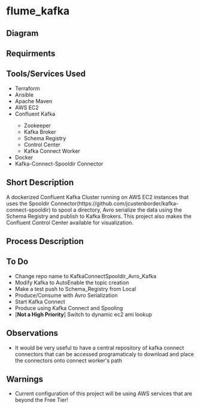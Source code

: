 # flume_kafka
<h2>
  Diagram
</h2>
<h2>
  Requirments
</h2>
<h2>
  Tools/Services Used
</h2>
<ul>
  <li>Terraform</li>
  <li>Ansible</li>
  <li>Apache Maven</li>
  <li>AWS EC2</li>
  <li>Confluent Kafka</li>
    <ul>
      <li>Zookeeper</li>
      <li>Kafka Broker</li>
      <li>Schema Registry</li>
      <li>Control Center</li>
      <li>Kafka Connect Worker</li>
    </ul>
  <li>Docker</li>
  <li>Kafka-Connect-Spooldir Connector</li>
</ul>
<h2>
  Short Description
</h2>
A dockerized Confluent Kafka Cluster running on AWS EC2 instances that uses the Spooldir Connector(https://github.com/jcustenborder/kafka-connect-spooldir) to spool a directory, Avro serialize the data using the Schema Registry and publish to Kafka Brokers. This project also makes the Confluent Control Center available for visualization.  
<h2>
  Process Description
</h2>  
<h2>
  To Do
</h2>
<ul>
  <li>Change repo name to KafkaConnectSpooldir_Avro_Kafka</li>
  <li>Modify Kafka to AutoEnable the topic creation</li>
  <li>Make a test push to Schema_Registry from Local</li>
  <li>Produce/Consume with Avro Serialization</li>
  <li>Start Kafka Connect</li>
  <li>Produce using Kafka Connect and Spooling</li>
  <li>[<b>Not a High Priority</b>] Switch to dynamic ec2 ami lookup</li>
</ul>
<h2>
Observations
</h2>
<ul>
  <li>It would be very useful to have a central repository of kafka connect connectors that can be accessed programaticaly to download and place the connectors onto connect worker's path</li>
</ul>
<h2>
  Warnings
</h2>
<ul>
  <li>Current configuration of this project will be using AWS services that are beyond the Free Tier!</li>
</ul>
